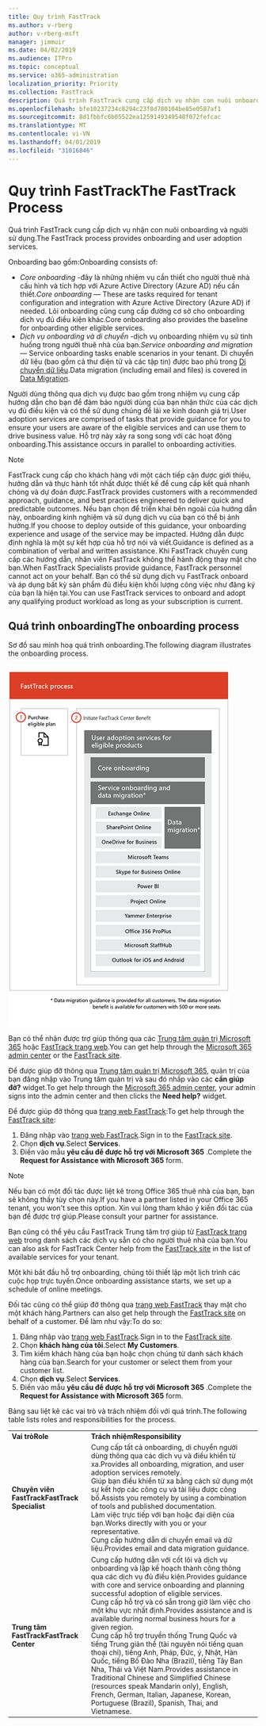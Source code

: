 ```yaml
---
title: Quy trình FastTrack
ms.author: v-rberg
author: v-rberg-msft
manager: jimmuir
ms.date: 04/02/2019
ms.audience: ITPro
ms.topic: conceptual
ms.service: o365-administration
localization_priority: Priority
ms.collection: FastTrack
description: Quá trình FastTrack cung cấp dịch vụ nhận con nuôi onboarding và người sử dụng.
ms.openlocfilehash: bfe10237234c8294c23f8d780104be85e0587af1
ms.sourcegitcommit: 8d1fbbfc6b05522ea1259149349548f072fefcac
ms.translationtype: MT
ms.contentlocale: vi-VN
ms.lasthandoff: 04/01/2019
ms.locfileid: "31016846"
---
```

# <a name="the-fasttrack-process"></a><span data-ttu-id="48a5e-103">Quy trình FastTrack</span><span class="sxs-lookup"><span data-stu-id="48a5e-103">The FastTrack Process</span></span>

<span data-ttu-id="48a5e-104">Quá trình FastTrack cung cấp dịch vụ nhận con nuôi onboarding và người sử dụng.</span><span class="sxs-lookup"><span data-stu-id="48a5e-104">The FastTrack process provides onboarding and user adoption services.</span></span> 
  
<span data-ttu-id="48a5e-105">Onboarding bao gồm:</span><span class="sxs-lookup"><span data-stu-id="48a5e-105">Onboarding consists of:</span></span>
  
- <span data-ttu-id="48a5e-106">*Core onboarding* -đây là những nhiệm vụ cần thiết cho người thuê nhà cấu hình và tích hợp với Azure Active Directory (Azure AD) nếu cần thiết.</span><span class="sxs-lookup"><span data-stu-id="48a5e-106">*Core onboarding* — These are tasks required for tenant configuration and integration with Azure Active Directory (Azure AD) if needed.</span></span> <span data-ttu-id="48a5e-107">Lõi onboarding cũng cung cấp đường cơ sở cho onboarding dịch vụ đủ điều kiện khác.</span><span class="sxs-lookup"><span data-stu-id="48a5e-107">Core onboarding also provides the baseline for onboarding other eligible services.</span></span> 
- <span data-ttu-id="48a5e-108">*Dịch vụ onboarding và di chuyển* -dịch vụ onboarding nhiệm vụ sử tình huống trong người thuê nhà của bạn.</span><span class="sxs-lookup"><span data-stu-id="48a5e-108">*Service onboarding and migration* — Service onboarding tasks enable scenarios in your tenant.</span></span> <span data-ttu-id="48a5e-109">Di chuyển dữ liệu (bao gồm cả thư điện tử và các tập tin) được bao phủ trong [Di chuyển dữ liệu](O365-data-migration.md).</span><span class="sxs-lookup"><span data-stu-id="48a5e-109">Data migration (including email and files) is covered in [Data Migration](O365-data-migration.md).</span></span> 
    
<span data-ttu-id="48a5e-110">Người dùng thông qua dịch vụ được bao gồm trong nhiệm vụ cung cấp hướng dẫn cho bạn để đảm bảo người dùng của bạn nhận thức của các dịch vụ đủ điều kiện và có thể sử dụng chúng để lái xe kinh doanh giá trị.</span><span class="sxs-lookup"><span data-stu-id="48a5e-110">User adoption services are comprised of tasks that provide guidance for you to ensure your users are aware of the eligible services and can use them to drive business value.</span></span> <span data-ttu-id="48a5e-111">Hỗ trợ này xảy ra song song với các hoạt động onboarding.</span><span class="sxs-lookup"><span data-stu-id="48a5e-111">This assistance occurs in parallel to onboarding activities.</span></span>
  
> [!NOTE]
> <span data-ttu-id="48a5e-112">FastTrack cung cấp cho khách hàng với một cách tiếp cận được giới thiệu, hướng dẫn và thực hành tốt nhất được thiết kế để cung cấp kết quả nhanh chóng và dự đoán được.</span><span class="sxs-lookup"><span data-stu-id="48a5e-112">FastTrack provides customers with a recommended approach, guidance, and best practices engineered to deliver quick and predictable outcomes.</span></span> <span data-ttu-id="48a5e-113">Nếu bạn chọn để triển khai bên ngoài của hướng dẫn này, onboarding kinh nghiệm và sử dụng dịch vụ của bạn có thể bị ảnh hưởng.</span><span class="sxs-lookup"><span data-stu-id="48a5e-113">If you choose to deploy outside of this guidance, your onboarding experience and usage of the service may be impacted.</span></span> <span data-ttu-id="48a5e-114">Hướng dẫn được định nghĩa là một sự kết hợp của hỗ trợ nói và viết.</span><span class="sxs-lookup"><span data-stu-id="48a5e-114">Guidance is defined as a combination of verbal and written assistance.</span></span> <span data-ttu-id="48a5e-115">Khi FastTrack chuyên cung cấp các hướng dẫn, nhân viên FastTrack không thể hành động thay mặt cho bạn.</span><span class="sxs-lookup"><span data-stu-id="48a5e-115">When FastTrack Specialists provide guidance, FastTrack personnel cannot act on your behalf.</span></span> <span data-ttu-id="48a5e-116">Bạn có thể sử dụng dịch vụ FastTrack onboard và áp dụng bất kỳ sản phẩm đủ điều kiện khối lượng công việc như đăng ký của bạn là hiện tại.</span><span class="sxs-lookup"><span data-stu-id="48a5e-116">You can use FastTrack services to onboard and adopt any qualifying product workload as long as your subscription is current.</span></span> 
  
## <a name="the-onboarding-process"></a><span data-ttu-id="48a5e-117">Quá trình onboarding</span><span class="sxs-lookup"><span data-stu-id="48a5e-117">The onboarding process</span></span>

<span data-ttu-id="48a5e-118">Sơ đồ sau minh hoạ quá trình onboarding.</span><span class="sxs-lookup"><span data-stu-id="48a5e-118">The following diagram illustrates the onboarding process.</span></span>
  
![Thời gian biểu cho việc sử dụng lợi ích Onboarding](media/O365-Onboarding-Timeline.png)
  
<span data-ttu-id="48a5e-120">Bạn có thể nhận được trợ giúp thông qua các [Trung tâm quản trị Microsoft 365](https://go.microsoft.com/fwlink/?linkid=2032704) hoặc [FastTrack trang web](https://go.microsoft.com/fwlink/?linkid=780698).</span><span class="sxs-lookup"><span data-stu-id="48a5e-120">You can get help through the [Microsoft 365 admin center](https://go.microsoft.com/fwlink/?linkid=2032704) or the [FastTrack site](https://go.microsoft.com/fwlink/?linkid=780698).</span></span> 

<span data-ttu-id="48a5e-121">Để được giúp đỡ thông qua [Trung tâm quản trị Microsoft 365](https://go.microsoft.com/fwlink/?linkid=2032704), quản trị của bạn đăng nhập vào Trung tâm quản trị và sau đó nhấp vào các **cần giúp đỡ?** widget.</span><span class="sxs-lookup"><span data-stu-id="48a5e-121">To get help through the [Microsoft 365 admin center](https://go.microsoft.com/fwlink/?linkid=2032704), your admin signs into the admin center and then clicks the **Need help?** widget.</span></span> 

<span data-ttu-id="48a5e-122">Để được giúp đỡ thông qua [trang web FastTrack](https://go.microsoft.com/fwlink/?linkid=780698):</span><span class="sxs-lookup"><span data-stu-id="48a5e-122">To get help through the [FastTrack site](https://go.microsoft.com/fwlink/?linkid=780698):</span></span> 
1.  <span data-ttu-id="48a5e-123">Đăng nhập vào [trang web FastTrack](https://go.microsoft.com/fwlink/?linkid=780698).</span><span class="sxs-lookup"><span data-stu-id="48a5e-123">Sign in to the [FastTrack site](https://go.microsoft.com/fwlink/?linkid=780698).</span></span> 
2.  <span data-ttu-id="48a5e-124">Chọn **dịch vụ**.</span><span class="sxs-lookup"><span data-stu-id="48a5e-124">Select **Services**.</span></span>
3.  <span data-ttu-id="48a5e-125">Điền vào mẫu **yêu cầu để được hỗ trợ với Microsoft 365** .</span><span class="sxs-lookup"><span data-stu-id="48a5e-125">Complete the **Request for Assistance with Microsoft 365** form.</span></span> 
> [!NOTE]
>  <span data-ttu-id="48a5e-126">Nếu bạn có một đối tác được liệt kê trong Office 365 thuê nhà của bạn, bạn sẽ không thấy tùy chọn này.</span><span class="sxs-lookup"><span data-stu-id="48a5e-126">If you have a partner listed in your Office 365 tenant, you won't see this option.</span></span> <span data-ttu-id="48a5e-127">Xin vui lòng tham khảo ý kiến đối tác của bạn để được trợ giúp.</span><span class="sxs-lookup"><span data-stu-id="48a5e-127">Please consult your partner for assistance.</span></span> 
  
 <span data-ttu-id="48a5e-128">Bạn cũng có thể yêu cầu FastTrack Trung tâm trợ giúp từ [FastTrack trang web](https://go.microsoft.com/fwlink/?linkid=780698) trong danh sách các dịch vụ sẵn có cho người thuê nhà của bạn.</span><span class="sxs-lookup"><span data-stu-id="48a5e-128">You can also ask for FastTrack Center help from the [FastTrack site](https://go.microsoft.com/fwlink/?linkid=780698) in the list of available services for your tenant.</span></span> 
    
 <span data-ttu-id="48a5e-129">Một khi bắt đầu hỗ trợ onboarding, chúng tôi thiết lập một lịch trình các cuộc họp trực tuyến.</span><span class="sxs-lookup"><span data-stu-id="48a5e-129">Once onboarding assistance starts, we set up a schedule of online meetings.</span></span>
    
<span data-ttu-id="48a5e-130">Đối tác cũng có thể giúp đỡ thông qua [trang web FastTrack](https://go.microsoft.com/fwlink/?linkid=780698) thay mặt cho một khách hàng.</span><span class="sxs-lookup"><span data-stu-id="48a5e-130">Partners can also get help through the [FastTrack site](https://go.microsoft.com/fwlink/?linkid=780698) on behalf of a customer.</span></span> <span data-ttu-id="48a5e-131">Để làm như vậy:</span><span class="sxs-lookup"><span data-stu-id="48a5e-131">To do so:</span></span>
1.  <span data-ttu-id="48a5e-132">Đăng nhập vào [trang web FastTrack](https://go.microsoft.com/fwlink/?linkid=780698).</span><span class="sxs-lookup"><span data-stu-id="48a5e-132">Sign in to the [FastTrack site](https://go.microsoft.com/fwlink/?linkid=780698).</span></span> 
2.  <span data-ttu-id="48a5e-133">Chọn **khách hàng của tôi**.</span><span class="sxs-lookup"><span data-stu-id="48a5e-133">Select **My Customers**.</span></span>
3.  <span data-ttu-id="48a5e-134">Tìm kiếm khách hàng của bạn hoặc chọn chúng từ danh sách khách hàng của bạn.</span><span class="sxs-lookup"><span data-stu-id="48a5e-134">Search for your customer or select them from your customer list.</span></span>
4.  <span data-ttu-id="48a5e-135">Chọn **dịch vụ**.</span><span class="sxs-lookup"><span data-stu-id="48a5e-135">Select **Services**.</span></span>
5.  <span data-ttu-id="48a5e-136">Điền vào mẫu **yêu cầu để được hỗ trợ với Microsoft 365** .</span><span class="sxs-lookup"><span data-stu-id="48a5e-136">Complete the **Request for Assistance with Microsoft 365** form.</span></span> 

<span data-ttu-id="48a5e-137">Bảng sau liệt kê các vai trò và trách nhiệm đối với quá trình.</span><span class="sxs-lookup"><span data-stu-id="48a5e-137">The following table lists roles and responsibilities for the process.</span></span>
    
|||
|:-----|:-----|
|<span data-ttu-id="48a5e-138">**Vai trò**</span><span class="sxs-lookup"><span data-stu-id="48a5e-138">**Role**</span></span> <br/> |<span data-ttu-id="48a5e-139">**Trách nhiệm**</span><span class="sxs-lookup"><span data-stu-id="48a5e-139">**Responsibility**</span></span> <br/> |
|<span data-ttu-id="48a5e-140">**Chuyên viên FastTrack**</span><span class="sxs-lookup"><span data-stu-id="48a5e-140">**FastTrack Specialist**</span></span> <br/> |<span data-ttu-id="48a5e-141">Cung cấp tất cả onboarding, di chuyển người dùng thông qua các dịch vụ và điều khiển từ xa.</span><span class="sxs-lookup"><span data-stu-id="48a5e-141">Provides all onboarding, migration, and user adoption services remotely.</span></span>  <br/> <span data-ttu-id="48a5e-142">Giúp bạn điều khiển từ xa bằng cách sử dụng một sự kết hợp các công cụ và tài liệu được công bố.</span><span class="sxs-lookup"><span data-stu-id="48a5e-142">Assists you remotely by using a combination of tools and published documentation.</span></span> <br/> <span data-ttu-id="48a5e-143">Làm việc trực tiếp với bạn hoặc đại diện của bạn.</span><span class="sxs-lookup"><span data-stu-id="48a5e-143">Works directly with you or your representative.</span></span> <br/> <span data-ttu-id="48a5e-144">Cung cấp hướng dẫn di chuyển email và dữ liệu.</span><span class="sxs-lookup"><span data-stu-id="48a5e-144">Provides email and data migration guidance.</span></span>|
|<span data-ttu-id="48a5e-145">**Trung tâm FastTrack**</span><span class="sxs-lookup"><span data-stu-id="48a5e-145">**FastTrack Center**</span></span>  <br/> |<span data-ttu-id="48a5e-146">Cung cấp hướng dẫn với cốt lõi và dịch vụ onboarding và lập kế hoạch thành công thông qua các dịch vụ đủ điều kiện.</span><span class="sxs-lookup"><span data-stu-id="48a5e-146">Provides guidance with core and service onboarding and planning successful adoption of eligible services.</span></span>  <br/> <span data-ttu-id="48a5e-147">Cung cấp hỗ trợ và có sẵn trong giờ làm việc cho một khu vực nhất định.</span><span class="sxs-lookup"><span data-stu-id="48a5e-147">Provides assistance and is available during normal business hours for a given region.</span></span> <br/> <span data-ttu-id="48a5e-148">Cung cấp hỗ trợ truyền thống Trung Quốc và tiếng Trung giản thể (tài nguyên nói tiếng quan thoại chỉ), tiếng Anh, Pháp, Đức, ý, Nhật, Hàn Quốc, tiếng Bồ Đào Nha (Brazil), tiếng Tây Ban Nha, Thái và Việt Nam.</span><span class="sxs-lookup"><span data-stu-id="48a5e-148">Provides assistance in Traditional Chinese and Simplified Chinese (resources speak Mandarin only), English, French, German, Italian, Japanese, Korean, Portuguese (Brazil), Spanish, Thai, and Vietnamese.</span></span>|


  

